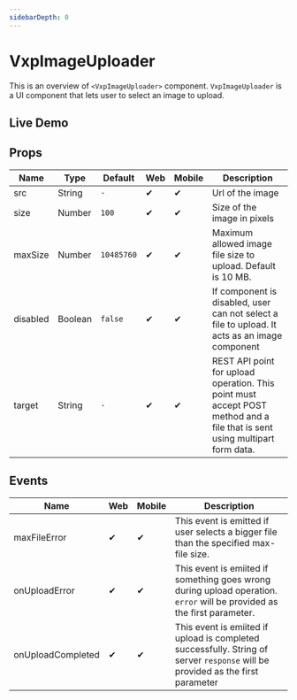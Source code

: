 ```yaml
---
sidebarDepth: 0
---
```


# VxpImageUploader

This is an overview of `<VxpImageUploader>` component.
`VxpImageUploader` is a UI component that lets user to select an image to upload.

## Live Demo
<DocExampleBox :liveDemoMode="true">
<VxpImageUploaderLiveDemo />
</DocExampleBox>

## Props

| Name       | Type    | Default | Web | Mobile | Description |
| ---------- | ------- | ------- | --- | ------ | ----------- |
| src        | String  | `-`       | ✔   | ✔      | Url of the image |
| size       | Number  | `100`   | ✔   | ✔      | Size of the image in pixels |
| maxSize    | Number  | `10485760` | ✔   | ✔      | Maximum allowed image file size to upload. Default is 10 MB. |
| disabled   | Boolean | `false` | ✔   | ✔      | If component is disabled, user can not select a file to upload. It acts as an image component |
| target     | String  |  `-`      | ✔   | ✔      | REST API point for upload operation. This point must accept POST method and a file that is sent using multipart form data. |

## Events

| Name              | Web | Mobile | Description |
| ----------------- | --- | ------ | ----------- |
| maxFileError      |  ✔  | ✔      | This event is emitted if user selects a bigger file than the specified max-file size. |
| onUploadError     |  ✔  | ✔      | This event is emiited if something goes wrong during upload operation. `error` will be provided as the first parameter. |
| onUploadCompleted |  ✔  | ✔      | This event is emiited if upload is completed successfully. String of server `response` will be provided as the first parameter |
